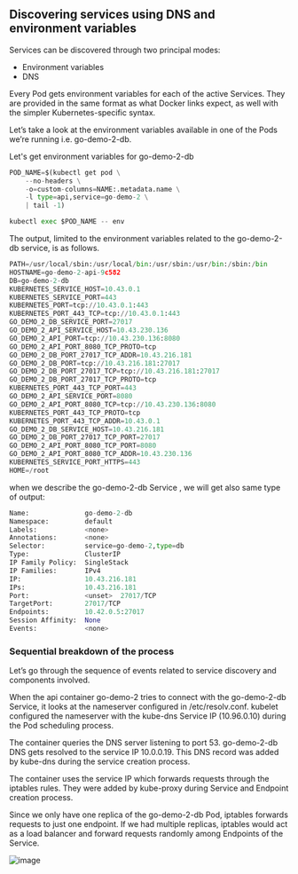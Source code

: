 ## Discovering services using DNS and environment variables

Services can be discovered through two principal modes:

- Environment variables
- DNS

Every Pod gets environment variables for each of the active Services. They are provided in the same format as what Docker links expect, as well with the simpler Kubernetes-specific syntax.

Let’s take a look at the environment variables available in one of the Pods we’re running i.e. go-demo-2-db.

Let's get environment variables for go-demo-2-db

```python
POD_NAME=$(kubectl get pod \
    --no-headers \
    -o=custom-columns=NAME:.metadata.name \
    -l type=api,service=go-demo-2 \
    | tail -1)

kubectl exec $POD_NAME -- env
```

The output, limited to the environment variables related to the go-demo-2-db service, is as follows.

```python
PATH=/usr/local/sbin:/usr/local/bin:/usr/sbin:/usr/bin:/sbin:/bin
HOSTNAME=go-demo-2-api-9c582
DB=go-demo-2-db
KUBERNETES_SERVICE_HOST=10.43.0.1
KUBERNETES_SERVICE_PORT=443
KUBERNETES_PORT=tcp://10.43.0.1:443
KUBERNETES_PORT_443_TCP=tcp://10.43.0.1:443
GO_DEMO_2_DB_SERVICE_PORT=27017
GO_DEMO_2_API_SERVICE_HOST=10.43.230.136
GO_DEMO_2_API_PORT=tcp://10.43.230.136:8080
GO_DEMO_2_API_PORT_8080_TCP_PROTO=tcp
GO_DEMO_2_DB_PORT_27017_TCP_ADDR=10.43.216.181
GO_DEMO_2_DB_PORT=tcp://10.43.216.181:27017
GO_DEMO_2_DB_PORT_27017_TCP=tcp://10.43.216.181:27017
GO_DEMO_2_DB_PORT_27017_TCP_PROTO=tcp
KUBERNETES_PORT_443_TCP_PORT=443
GO_DEMO_2_API_SERVICE_PORT=8080
GO_DEMO_2_API_PORT_8080_TCP=tcp://10.43.230.136:8080
KUBERNETES_PORT_443_TCP_PROTO=tcp
KUBERNETES_PORT_443_TCP_ADDR=10.43.0.1
GO_DEMO_2_DB_SERVICE_HOST=10.43.216.181
GO_DEMO_2_DB_PORT_27017_TCP_PORT=27017
GO_DEMO_2_API_PORT_8080_TCP_PORT=8080
GO_DEMO_2_API_PORT_8080_TCP_ADDR=10.43.230.136
KUBERNETES_SERVICE_PORT_HTTPS=443
HOME=/root
```

when we describe the go-demo-2-db Service , we will get also same type of output:

```python
Name:              go-demo-2-db
Namespace:         default
Labels:            <none>
Annotations:       <none>
Selector:          service=go-demo-2,type=db
Type:              ClusterIP
IP Family Policy:  SingleStack
IP Families:       IPv4
IP:                10.43.216.181
IPs:               10.43.216.181
Port:              <unset>  27017/TCP
TargetPort:        27017/TCP
Endpoints:         10.42.0.5:27017
Session Affinity:  None
Events:            <none>
```

### Sequential breakdown of the process
Let’s go through the sequence of events related to service discovery and components involved.

When the api container go-demo-2 tries to connect with the go-demo-2-db Service, it looks at the nameserver configured in /etc/resolv.conf. kubelet configured the nameserver with the kube-dns Service IP (10.96.0.10) during the Pod scheduling process.

The container queries the DNS server listening to port 53. go-demo-2-db DNS gets resolved to the service IP 10.0.0.19. This DNS record was added by kube-dns during the service creation process.

The container uses the service IP which forwards requests through the iptables rules. They were added by kube-proxy during Service and Endpoint creation process.

Since we only have one replica of the go-demo-2-db Pod, iptables forwards requests to just one endpoint. If we had multiple replicas, iptables would act as a load balancer and forward requests randomly among Endpoints of the Service.

![image](https://user-images.githubusercontent.com/33947539/202251131-bcf72f0f-5bc3-41e0-81f0-185b377a2614.png)
